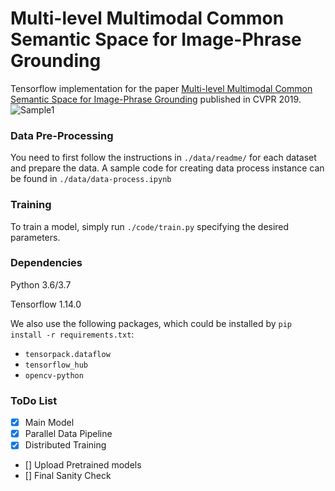 # Multi-level Multimodal Common Semantic Space for Image-Phrase Grounding
Tensorflow implementation for the paper [Multi-level Multimodal Common Semantic Space for Image-Phrase Grounding](http://openaccess.thecvf.com/content_CVPR_2019/papers/Akbari_Multi-Level_Multimodal_Common_Semantic_Space_for_Image-Phrase_Grounding_CVPR_2019_paper.pdf) published in CVPR 2019.
![Sample1](http://hassanakbari.com/uploads/papers/CVPR19_Results.jpg)

### Data Pre-Processing
You need to first follow the instructions in `./data/readme/` for each dataset and prepare the data. A sample code for creating data process instance can be found in `./data/data-process.ipynb`

### Training
To train a model, simply run `./code/train.py` specifying the desired parameters.

### Dependencies
Python 3.6/3.7

Tensorflow 1.14.0

We also use the following packages, which could be installed by `pip install -r requirements.txt`:
- `tensorpack.dataflow`
- `tensorflow_hub`
- `opencv-python`

### ToDo List

- [x] Main Model
- [x] Parallel Data Pipeline
- [x] Distributed Training
- [] Upload Pretrained models
- [] Final Sanity Check
